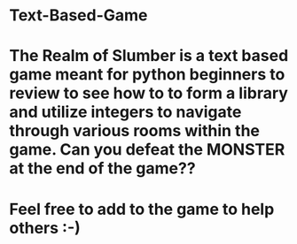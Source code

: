 # Text-Based-Game
# The Realm of Slumber is a text based game meant for python beginners to review to see how to to form a library and utilize integers to navigate through various rooms within the game. Can you defeat the MONSTER at the end of the game??
# Feel free to add to the game to help others :-)
